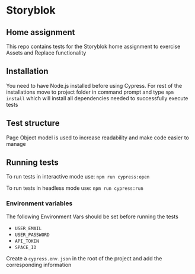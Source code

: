 # Storyblok

## Home assignment

This repo contains tests for the Storyblok home assignment to exercise Assets and Replace functionality

## Installation
You need to have Node.js installed before using Cypress.
For rest of the installations move to project folder in command prompt and type `npm install` which will install all dependencies needed to successfully execute tests

## Test structure

Page Object model is used to increase readability and make code easier to manage

## Running tests
To run tests in interactive mode use:
`npm run cypress:open`

To run tests in headless mode use:
`npm run cypress:run`

### Environment variables
The following Environment Vars should be set before running the tests

- `USER_EMAIL`
- `USER_PASSWORD`
- `API_TOKEN`
- `SPACE_ID`

Create a `cypress.env.json` in the root of the project and add the corresponding information